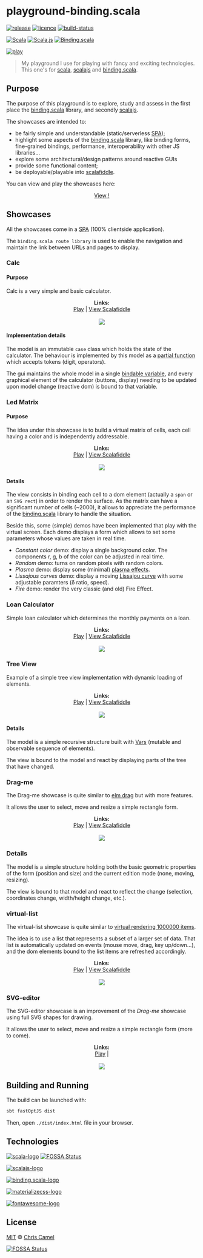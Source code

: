 playground-binding.scala
========================
[![release](https://img.shields.io/github/release/ccamel/playground-binding.scala.svg?style=flat)](https://github.com/ccamel/playground-binding.scala/releases/latest) [![licence](https://img.shields.io/badge/licence-MIT-lightgrey.svg?style=flat)](https://tldrlegal.com/license/mit-license) [![build-status](https://travis-ci.org/ccamel/playground-binding.scala.svg?branch=master)](https://travis-ci.org/ccamel/playground-binding.scala)

[![Scala](https://img.shields.io/badge/scala-2.12.4-blue.svg?style=flat)](https://www.scala-lang.org/) [![Scala.js](https://img.shields.io/badge/scala.js-0.6.22-blue.svg?style=flat)](https://www.scala-js.org) [![Binding.scala](https://img.shields.io/badge/binding.scala-11.0.1-blue.svg?style=flat)](https://github.com/ThoughtWorksInc/Binding.scala)

[![play](https://img.shields.io/badge/%F0%9F%8E%BE-Play%20with%20demo-7799cc.svg?style=flat)](https://ccamel.github.io/playground-binding.scala/index.html)

> My playground I use for playing with fancy and exciting technologies. This one's for [scala], [scalajs] and [binding.scala].

## Purpose

The purpose of this playground is to explore, study and assess in the first place the [binding.scala] library, and secondly [scalajs].

The showcases are intended to:

- be fairly simple and understandable (static/serverless [SPA]); 
- highlight some aspects of the [binding.scala] library, like binding forms, fine-grained bindings, performance, interoperability with other JS libraries... 
- explore some architectural/design patterns around reactive GUIs
- provide some functional content;
- be deployable/playable into [scalafiddle].

You can view and play the showcases here:

<p align="center">
<a href="https://ccamel.github.io/playground-binding.scala/index.html">View !</a>
</p>

## Showcases

All the showcases come in a [SPA] (100% clientside application).

The `binding.scala route library` is used to enable the navigation and maintain the link between URLs and pages to display.

### Calc

#### Purpose

Calc is a very simple and basic calculator.

<p align="center">
  <b>Links:</b><br>
  <a href="https://ccamel.github.io/playground-binding.scala/index.html#playground-binding.scala/calc">Play</a>  |
  <a href="https://scalafiddle.io/sf/hbwbCOe/0">View Scalafiddle</a>
  <br><br>
  <kbd><img src="doc/assets/showcase-calc.png"></kbd>
</p>

#### Implementation details

The model is an immutable `case` class which holds the state of the calculator. The behaviour is implemented by this model 
as a [partial function](https://www.scala-lang.org/api/current/scala/PartialFunction.html) which accepts tokens (digit, operators).    

The gui maintains the whole model in a single [bindable variable](https://static.javadoc.io/com.thoughtworks.binding/unidoc_2.11/11.0.0-M1/index.html#com.thoughtworks.binding.Binding$$Var),
and every graphical element of the calculator (buttons, display) needing to be updated upon model change (reactive dom) is bound to that variable.  

### Led Matrix

#### Purpose

The idea under this showcase is to build a virtual matrix of cells, each cell having a color and is independently addressable.

<p align="center">
  <b>Links:</b><br>
  <a href="https://ccamel.github.io/playground-binding.scala/index.html#playground-binding.scala/led-matrix">Play</a>  |
  <a href="https://scalafiddle.io/sf/nXYqFFS/6">View Scalafiddle</a>
  <br><br>
  <kbd><img src="doc/assets/showcase-led-matrix.png"></kbd>
</p>

#### Details

The view consists in binding each cell to a dom element (actually a `span` or an `SVG rect`) in order to render the surface. As the matrix can have a significant number of cells (~2000),
it allows to appreciate the performance of the [binding.scala] library to handle the situation.  

Beside this, some (simple) demos have been implemented that play with the virtual screen. Each demo displays a form which allows to set some parameters whose values are taken in real time.

- _Constant color_ demo:  display a single background color. The components r, g, b of the color can be adjusted in real time.
- _Random_ demo: turns on random pixels with random colors.
- _Plasma_ demo: display some (minimal) [plasma effects](https://en.wikipedia.org/wiki/Plasma_effect).
- _Lissajous curves_ demo: display a moving [Lissajou curve](https://en.wikipedia.org/wiki/Lissajous_curve) with some adjustable paramters (δ ratio, speed).
- _Fire_ demo: render the very classic (and old) Fire Effect.

### Loan Calculator

Simple loan calculator which determines the monthly payments on a loan.

<p align="center">
  <b>Links:</b><br>
  <a href="https://ccamel.github.io/playground-binding.scala/index.html#playground-binding.scala/loan-calculator">Play</a>  |
  <a href="https://scalafiddle.io/sf/1RxSQj6/1">View Scalafiddle</a>
  <br><br>
  <kbd><img src="doc/assets/showcase-loan-calculator.png"></kbd>
</p>

### Tree View

Example of a simple tree view implementation with dynamic loading of elements.  

<p align="center">
  <b>Links:</b><br>
  <a href="https://ccamel.github.io/playground-binding.scala/index.html#playground-binding.scala/tree-view">Play</a>  |
  <a href="https://scalafiddle.io/sf/KEznYyM/2">View Scalafiddle</a>
  <br><br>
  <kbd><img src="doc/assets/showcase-tree-view.png"></kbd>
</p>

#### Details

The model is a simple recursive structure built with [Vars](https://static.javadoc.io/com.thoughtworks.binding/unidoc_2.11/11.0.0-M2/index.html#com.thoughtworks.binding.Binding$$Vars) (mutable and observable sequence of elements).

The view is bound to the model and react by displaying parts of the tree that have changed.

### Drag-me
 
The Drag-me showcase is quite similar to [elm drag](http://elm-lang.org/examples/drag) but with more features.

It allows the user to select, move and resize a simple rectangle form.

<p align="center">
  <b>Links:</b><br>
  <a href="https://ccamel.github.io/playground-binding.scala/index.html#playground-binding.scala/drag-me">Play</a>  |
  <a href="https://scalafiddle.io/sf/obKiF28/8">View Scalafiddle</a>
  <br><br>
  <kbd><img src="doc/assets/showcase-drag-me.png"></kbd>
</p>

### Details

The model is a simple structure holding both the basic geometric properties of the form (position and size) and the current edition mode
(none, moving, resizing).

The view is bound to that model and react to reflect the change (selection, coordinates change, width/height change, etc.).

### virtual-list
 
The virtual-list showcase is quite similar to [virtual rendering 1000000 items](http://www.lab4games.net/zz85/blog/2012/06/23/virtual-rendering-1000000-items-efficiently/).

The idea is to use a list that represents a subset of a larger set of data. That list is automatically updated on events (mouse move, drag, key up/down...), and the dom 
elements bound to the list items are refreshed accordingly.

<p align="center">
  <b>Links:</b><br>
  <a href="https://ccamel.github.io/playground-binding.scala/index.html#playground-binding.scala/virtual-list">Play</a>  |
  <a href="https://scalafiddle.io/sf/JuZsaoP/0">View Scalafiddle</a>
  <br><br>
  <kbd><img src="doc/assets/showcase-virtual-list.png"></kbd>
</p> 
 
### SVG-editor
 
The SVG-editor showcase is an improvement of the *Drag-me* showcase using full SVG shapes for drawing.  

It allows the user to select, move and resize a simple rectangle form (more to come).

<p align="center">
  <b>Links:</b><br>
  <a href="https://ccamel.github.io/playground-binding.scala/index.html#playground-binding.scala/svg-editor">Play</a>  |
  <br><br>
  <kbd><img src="doc/assets/showcase-svg-editor.png"></kbd>
</p>
 
 
## Building and Running

The build can be launched with:

```bash
sbt fastOptJS dist
```

Then, open `./dist/index.html` file in your browser.

## Technologies

[![scala-logo][scala-logo]][scala]
[![FOSSA Status](https://app.fossa.io/api/projects/git%2Bgithub.com%2Fccamel%2Fplayground-binding.scala.svg?type=shield)](https://app.fossa.io/projects/git%2Bgithub.com%2Fccamel%2Fplayground-binding.scala?ref=badge_shield)

[![scalajs-logo][scalajs-logo]][scalajs]

[![binding.scala-logo][binding.scala-logo]][binding.scala]

[![materializecss-logo][materializecss-logo]][materializecss]

[![fontawesome-logo][fontawesome-logo]][fontawesome]

## License

[MIT] © [Chris Camel]

[scala]: https://www.scala-lang.org/
[scala-logo]: doc/assets/logo-scala.png

[scalajs]: https://www.scala-js.org/
[scalajs-logo]: doc/assets/logo-scalajs.png
[binding.scala]: https://github.com/ThoughtWorksInc/Binding.scala
[binding.scala-logo]: doc/assets/logo-binding.scala.png
[materializecss]: http://materializecss.com/
[materializecss-logo]: doc/assets/logo-materializecss.png
[fontawesome]: http://fontawesome.io/
[fontawesome-logo]: doc/assets/logo-fontawesome.png

[scalafiddle]: https://scalafiddle.io

[SPA]: https://en.wikipedia.org/wiki/Single-page_application

[Chris Camel]: https://github.com/ccamel
[MIT]: https://tldrlegal.com/license/mit-license


[![FOSSA Status](https://app.fossa.io/api/projects/git%2Bgithub.com%2Fccamel%2Fplayground-binding.scala.svg?type=large)](https://app.fossa.io/projects/git%2Bgithub.com%2Fccamel%2Fplayground-binding.scala?ref=badge_large)
